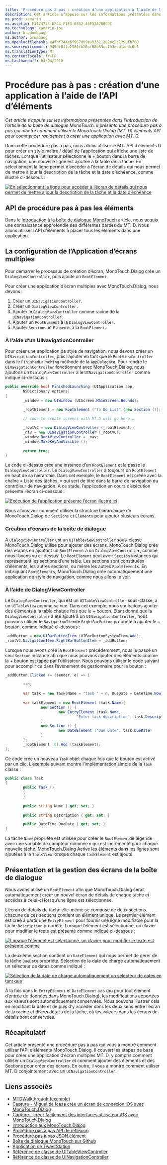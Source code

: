 ```yaml
---
title: 'Procédure pas à pas : création d’une application à l’aide de l’API d’éléments'
description: Cet article s’appuie sur les informations présentées dans l’Introduction de l’article de la boîte de dialogue MonoTouch. Il présente une procédure pas à pas qui montre comment utiliser le MonoTouch.Dialog (MT. D) éléments API pour commencer rapidement à créer une application avec MT. D.
ms.prod: xamarin
ms.assetid: F1124734-DF44-F1F3-0832-46F52A788CDC
ms.technology: xamarin-ios
author: bradumbaugh
ms.author: brumbaug
ms.openlocfilehash: e4fbf744c6f967d09e0033212024c2e2398fb768
ms.sourcegitcommit: 945df041e2180cb20af08b83cc703ecd1aedc6b0
ms.translationtype: MT
ms.contentlocale: fr-FR
ms.lasthandoff: 04/04/2018
---
```

# <a name="walkthrough---creating-an-application-using-the-elements-api"></a>Procédure pas à pas : création d’une application à l’aide de l’API d’éléments

_Cet article s’appuie sur les informations présentées dans l’Introduction de l’article de la boîte de dialogue MonoTouch. Il présente une procédure pas à pas qui montre comment utiliser le MonoTouch.Dialog (MT. D) éléments API pour commencer rapidement à créer une application avec MT. D._

Dans cette procédure pas à pas, nous allons utiliser le MT. API d’éléments D pour créer un style maître / détail de l’application qui affiche une liste de tâches. Lorsque l’utilisateur sélectionne le <span class="ui"> + </span> bouton dans la barre de navigation, une nouvelle ligne est ajoutée à la table de la tâche. En sélectionnant la ligne permet d’accéder à l’écran de détails qui nous permet de mettre à jour la description de la tâche et la date d’échéance, comme illustré ci-dessous :

 [![](elements-api-walkthrough-images/01-task-list-app.png "En sélectionnant la ligne pour accéder à l’écran de détails qui nous permet de mettre à jour la description de la tâche et la date d’échéance")](elements-api-walkthrough-images/01-task-list-app.png#lightbox)

 <a name="Elements_API_Walkthrough" />


## <a name="elements-api-walkthrough"></a>API de procédure pas à pas les éléments

Dans le [Introduction à la boîte de dialogue MonoTouch](~/ios/user-interface/monotouch.dialog/index.md) article, nous acquis une connaissance approfondie des différentes parties du MT. D. Nous allons utiliser l’API d’éléments à placer tous les éléments dans une application.

 <a name="Setting_up_the_Multi-Screen_Application" />


## <a name="setting-up-the-multi-screen-application"></a>La configuration de l’Application d’écrans multiples

Pour démarrer le processus de création d’écran, MonoTouch.Dialog crée un `DialogViewController`, puis ajoute un `RootElement`.

Pour créer une application d’écran multiples avec MonoTouch.Dialog, nous devons :

1.  Créer un  `UINavigationController.`
1.  Créer un  `DialogViewController.`
1.  Ajouter le `DialogViewController` comme racine de la  `UINavigationController.` 
1.  Ajouter un `RootElement` à la  `DialogViewController.`
1.  Ajouter `Sections` et `Elements` à la  `RootElement.` 


 <a name="Using_A_UINavigationController" />


### <a name="using-a-uinavigationcontroller"></a>À l’aide d’un UINavigationController

Pour créer une application de style de navigation, nous devons créer un `UINavigationController`, puis l’ajouter en tant que le `RootViewController` dans le `FinishedLaunching` méthode de la `AppDelegate`. Pour rendre le `UINavigationController` fonctionnent avec MonoTouch.Dialog, nous ajoutons un `DialogViewController` à le `UINavigationController` comme indiqué ci-dessous :

```csharp
public override bool FinishedLaunching (UIApplication app, 
        NSDictionary options)
{
        _window = new UIWindow (UIScreen.MainScreen.Bounds);
            
        _rootElement = new RootElement ("To Do List"){new Section ()};

        // code to create screens with MT.D will go here …

        _rootVC = new DialogViewController (_rootElement);
        _nav = new UINavigationController (_rootVC);
        _window.RootViewController = _nav;
        _window.MakeKeyAndVisible ();
            
        return true;
}
```

Le code ci-dessus crée une instance d’un `RootElement` et la passe le `DialogViewController`. Le `DialogViewController` a toujours un `RootElement` en haut de sa hiérarchie. Dans cet exemple, le `RootElement` est créée avec la chaîne « Liste des tâches, » qui sert de titre dans la barre de navigation du contrôleur de navigation. À ce stade, l’application en cours d’exécution présente l’écran ci-dessous :

 [![](elements-api-walkthrough-images/02-to-do-list-screen-.png "Exécution de l’application présente l’écran illustré ici")](elements-api-walkthrough-images/02-to-do-list-screen-.png#lightbox)

Nous allons voir comment utiliser la structure hiérarchique de MonoTouch.Dialog de `Sections` et `Elements` pour ajouter plusieurs écrans.

 <a name="Creating_the_Dialog_Screens" />


### <a name="creating-the-dialog-screens"></a>Création d’écrans de la boîte de dialogue

A `DialogViewController` est un `UITableViewController` sous-classe MonoTouch.Dialog utilise pour ajouter des écrans. MonoTouch.Dialog crée des écrans en ajoutant un `RootElement` à un `DialogViewController`, comme nous l’avons vu ci-dessus. Le `RootElement` peut avoir `Section` instances qui représentent les sections d’une table.
Les sections sont constituées d’éléments, les autres sections, ou même les autres `RootElements`. En imbriquant `RootElements`, MonoTouch.Dialog crée automatiquement une application de style de navigation, comme nous allons le voir.

 <a name="Using_DialogViewController" />


### <a name="using-dialogviewcontroller"></a>À l’aide de DialogViewController

Le `DialogViewController`, qui est un `UITableViewController` sous-classe, a un `UITableView` comme sa vue. Dans cet exemple, nous souhaitons ajouter des éléments à la table chaque fois que le <span class="ui"> + </span> bouton. Étant donné que la `DialogViewController` a été ajouté à un `UINavigationController`, nous pouvons utiliser le `NavigationItem`de `RightBarButton` propriété à ajouter le <span class="ui"> + </span> bouton, comme indiqué ci-dessous :

```csharp
_addButton = new UIBarButtonItem (UIBarButtonSystemItem.Add);
_rootVC.NavigationItem.RightBarButtonItem = _addButton;
```

Lorsque nous avons créé la `RootElement` précédemment, nous le passé un seul `Section` instance afin que nous pouvons ajouter des éléments comme la <span class="ui"> + </span> bouton est tapée par l’utilisateur. Nous pouvons utiliser le code suivant pour accomplir ce dans l’événement de gestionnaire pour le bouton :

```csharp
_addButton.Clicked += (sender, e) => {
                
        ++n;
                
        var task = new Task{Name = "task " + n, DueDate = DateTime.Now};
                
        var taskElement = new RootElement (task.Name){
                new Section () {
                        new EntryElement (task.Name, 
                                "Enter task description", task.Description)
                },
                new Section () {
                        new DateElement ("Due Date", task.DueDate)
                }
        };
        _rootElement [0].Add (taskElement);
};
```

Ce code crée un nouveau `Task` objet chaque fois que le bouton est activé par un clic. L’exemple suivant montre l’implémentation simple de la `Task` classe :

```csharp
public class Task
{   
        public Task ()
        {
        }
        
        public string Name { get; set; }
        
        public string Description { get; set; }

        public DateTime DueDate { get; set; }
}
```

 []()

La tâche `Name` propriété est utilisée pour créer le `RootElement`de légende avec une variable de compteur nommée `n` qui est incrémenté pour chaque nouvelle tâche. MonoTouch.Dialog Active les éléments dans les lignes sont ajoutées à la `TableView` lorsque chaque `taskElement` est ajouté.

 <a name="Presenting_and_Managing_Dialog_Screens" />


## <a name="presenting-and-managing-dialog-screens"></a>Présentation et la gestion des écrans de la boîte de dialogue

Nous avons utilisé un `RootElement` afin que MonoTouch.Dialog serait automatiquement créer un nouvel écran de détails de chaque tâche et accédez à celui-ci lorsqu’une ligne est sélectionnée.

L’écran de détails de tâche elle-même se compose de deux sections. chacune de ces sections contient un élément unique. Le premier élément est créé à partir une `EntryElement` pour fournir une ligne modifiable pour la tâche `Description` propriété. Lorsque l’élément est sélectionné, un clavier pour modifier le texte est présenté comme indiqué ci-dessous :

 [![](elements-api-walkthrough-images/03-create-task.png "Lorsque l’élément est sélectionné, un clavier pour modifier le texte est présenté comme")](elements-api-walkthrough-images/03-create-task.png#lightbox)

La deuxième section contient un `DateElement` qui nous permet de gérer de la tâche `DueDate` propriété. Sélection de la date de charge automatiquement un sélecteur de dates comme indiqué :

 [![](elements-api-walkthrough-images/04-date-picker.png "Sélection de la date de charge automatiquement un sélecteur de dates en tant que")](elements-api-walkthrough-images/04-date-picker.png#lightbox)

À la fois dans le `EntryElement` et `DateElement` cas (ou pour tout élément d’entrée de données dans MonoTouch.Dialog), les modifications apportées aux valeurs sont automatiquement conservées. Nous pouvons illustrer cela en modifiant la date et de puis d’y accéder dans les deux sens entre l’écran de la racine et divers détails de la tâche, où les valeurs dans les écrans de détails sont conservées.

 <a name="Summary" />


## <a name="summary"></a>Récapitulatif

Cet article présenté une procédure pas à pas qui vous a montré comment utiliser l’API d’éléments MonoTouch.Dialog. Il couvert les étapes de base pour créer une application d’écran multiples MT. D, y compris comment utiliser un `DialogViewController` et comment ajouter des éléments et des Sections pour créer des écrans. En outre, il vous a montré comment utiliser MT. D conjointement avec un `UINavigationController`.


## <a name="related-links"></a>Liens associés

- [MTDWalkthrough (exemple)](https://developer.xamarin.com/samples/MTDWalkthrough/)
- [Capture - Miguel de Icaza crée un écran de connexion iOS avec MonoTouch.Dialog](http://youtu.be/3butqB1EG0c)
- [Capture - créer facilement des interfaces utilisateur iOS avec MonoTouch.Dialog](http://youtu.be/j7OC5r8ZkYg)
- [Introduction aux MonoTouch.Dialog](~/ios/user-interface/monotouch.dialog/index.md)
- [Procédure pas à pas API de réflexion](~/ios/user-interface/monotouch.dialog/reflection-api-walkthrough.md)
- [Procédure pas à pas JSON élément](~/ios/user-interface/monotouch.dialog/json-element-walkthrough.md)
- [Boîte de dialogue MonoTouch sur Github](https://github.com/migueldeicaza/MonoTouch.Dialog)
- [Application de TweetStation](https://github.com/migueldeicaza/TweetStation)
- [Référence de classe de UITableViewController](http://developer.apple.com/library/ios/#DOCUMENTATION/UIKit/Reference/UITableViewController_Class/Reference/Reference.html)
- [Référence de classe de UINavigationController](http://developer.apple.com/library/ios/#documentation/UIKit/Reference/UINavigationController_Class/Reference/Reference.html)
